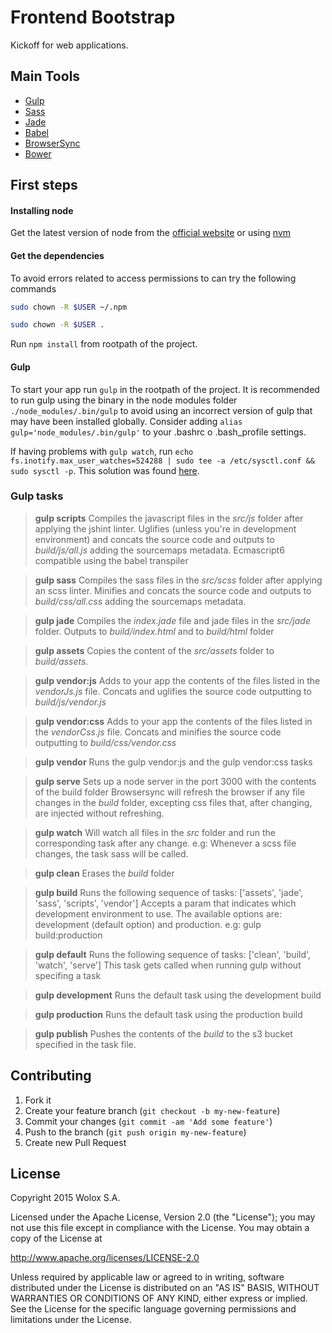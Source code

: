 Frontend Bootstrap
===============

Kickoff for web applications.

## Main Tools
+ [Gulp](http://gulpjs.com/)
+ [Sass](http://sass-lang.com)
+ [Jade](http://jade-lang.com)
+ [Babel](https://babeljs.io/)
+ [BrowserSync](http://www.browsersync.io/)
+ [Bower](http://www.bower.io/)

## First steps
#### Installing node
Get the latest version of node from the [official website](https://nodejs.org/) or using [nvm](https://github.com/creationix/nvm)

#### Get the dependencies
To avoid errors related to access permissions to can try the following commands
```bash
sudo chown -R $USER ~/.npm
```
```bash
sudo chown -R $USER .
```

Run ```npm install``` from rootpath of the project.

#### Gulp
To start your app run ```gulp``` in the rootpath of the project. It is recommended to run gulp using the binary in the node modules folder ```./node_modules/.bin/gulp``` to avoid using an incorrect version of gulp that may have been installed globally. Consider adding ```alias gulp='node_modules/.bin/gulp'``` to your .bashrc o .bash_profile settings.

If having problems with ```gulp watch```, run ```echo fs.inotify.max_user_watches=524288 | sudo tee -a /etc/sysctl.conf && sudo sysctl -p```.
This solution was found [here](https://github.com/gulpjs/gulp/issues/217).


###  Gulp tasks
> **gulp scripts**
> Compiles the javascript files in the *src/js* folder after applying the jshint linter.
> Uglifies (unless you're in development environment) and concats the source code and outputs to *build/js/all.js* adding the sourcemaps metadata.
> Ecmascript6 compatible using the babel transpiler

> **gulp sass**
> Compiles the sass files in the *src/scss* folder after applying an scss linter.
> Minifies and concats the source code and outputs to *build/css/all.css* adding the sourcemaps metadata.

> **gulp jade**
> Compiles the *index.jade* file and jade files in the *src/jade* folder. Outputs to *build/index.html* and to *build/html* folder

> **gulp assets**
> Copies the content of the *src/assets* folder to *build/assets*.

> **gulp vendor:js**
> Adds to your app the contents of the files listed in the *vendorJs.js* file.
> Concats and uglifies the source code outputting to *build/js/vendor.js*

> **gulp vendor:css**
> Adds to your app the contents of the files listed in the *vendorCss.js* file.
> Concats and minifies the source code outputting to *build/css/vendor.css*

> **gulp vendor**
> Runs the gulp vendor:js and the gulp vendor:css tasks

> **gulp serve**
> Sets up a node server in the port 3000 with the contents of the build folder
> Browsersync will refresh the browser if any file changes in the *build* folder, excepting css files that, after changing, are injected without refreshing.

> **gulp watch**
> Will watch all files in the *src* folder and run the corresponding task after any change.
> e.g: Whenever a scss file changes, the task sass will be called.

> **gulp clean**
> Erases the *build* folder

> **gulp build**
> Runs the following sequence of tasks: ['assets', 'jade', 'sass', 'scripts', 'vendor']
> Accepts a param that indicates which development environment to use. The available options are: development (default option) and production. e.g: gulp build:production

> **gulp default**
> Runs the following sequence of tasks: ['clean', 'build', 'watch', 'serve']
> This task gets called when running gulp without specifing a task

> **gulp development**
> Runs the default task using the development build

> **gulp production**
> Runs the default task using the production build

> **gulp publish**
> Pushes the contents of the *build* to the s3 bucket specified in the task file.

## Contributing

1. Fork it
2. Create your feature branch (`git checkout -b my-new-feature`)
3. Commit your changes (`git commit -am 'Add some feature'`)
4. Push to the branch (`git push origin my-new-feature`)
5. Create new Pull Request

## License

Copyright 2015 Wolox S.A.

Licensed under the Apache License, Version 2.0 (the "License"); you may not use this file except in compliance with the License. You may obtain a copy of the License at

http://www.apache.org/licenses/LICENSE-2.0

Unless required by applicable law or agreed to in writing, software distributed under the License is distributed on an "AS IS" BASIS, WITHOUT WARRANTIES OR CONDITIONS OF ANY KIND, either express or implied. See the License for the specific language governing permissions and limitations under the License.

